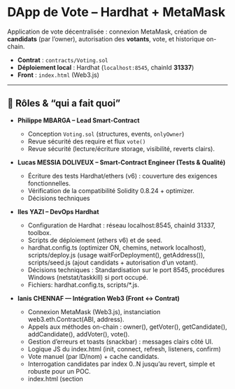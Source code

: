 # DApp de Vote – Hardhat + MetaMask

Application de vote décentralisée : connexion MetaMask, création de **candidats** (par l’owner), autorisation des **votants**, vote, et historique on-chain.

* **Contrat** : `contracts/Voting.sol`
* **Déploiement local** : Hardhat (`localhost:8545`, chainId **31337**)
* **Front** : `index.html` (Web3.js)

---

## 🔐 Rôles & “qui a fait quoi”


* **Philippe MBARGA – Lead Smart-Contract**
    * Conception `Voting.sol` (structures, events, `onlyOwner`)
    * Revue sécurité des require et flux `vote()`
    * Revue sécurité (lecture/écriture storage, visibilité, reverts clairs).
      
* **Lucas MESSIA DOLIVEUX  – Smart-Contract Engineer (Tests & Qualité)**
    * Écriture des tests Hardhat/ethers (v6) : couverture des exigences fonctionnelles.
    * Vérification de la compatibilité Solidity 0.8.24 + optimizer.
    * Décisions techniques

* **Iles YAZI – DevOps Hardhat**

   * Configuration de Hardhat : réseau localhost:8545, chainId 31337, toolbox.
   * Scripts de déploiement (ethers v6) et de seed.
   * hardhat.config.ts (optimizer ON, chemins, network localhost), scripts/deploy.js (usage waitForDeployment(), getAddress()), scripts/seed.js (ajout candidats + autorisation d’un votant).
   * Décisions techniques : Standardisation sur le port 8545, procédures Windows (netstat/taskkill) si port occupé.
   * Fichiers: hardhat.config.ts, scripts/*.js.
 
* **Ianis CHENNAF — Intégration Web3 (Front <-> Contrat)**

   * Connexion MetaMask (Web3.js), instanciation web3.eth.Contract(ABI, address).
   * Appels aux méthodes on-chain : owner(), getVoter(), getCandidate(), addCandidate(), addVoter(), vote().
   * Gestion d’erreurs et toasts (snackbar) : messages clairs côté UI.
   * Logique JS du index.html (init, connect, refresh, listeners, confirm)
   * Vote manuel (par ID/nom) + cache candidats.
   * Interrogation candidates par index 0..N jusqu’au revert, simple et robuste pour un POC.
   * index.html (section <script>), intégrations Web3.
 
* **Salman Ali MADEC — Front-End Lead (UI/UX)**

   * Architecture de l’interface : sections Portefeuille, Administration, Candidats/Vote, Statut, Historique.
   * Design système : variables CSS (--primary, --secondary, badges, boutons, responsive).
   * Maquettes (si fournies) + index.html stylé (cards, tabs, grille responsive).
   * Expérience “Administration visible uniquement pour l’owner”.
   * UI simple 1-fichier (HTML+CSS+JS) pour faciliter la revue.
   * index.html (structure/markup + styles).
 
* **Matéo OUDART — Événements & Historique On-chain**

   * Récupération des événements VoteCast via getPastEvents.
   * Récupération des timestamps de blocs pour afficher les dates lisibles.
   * Onglets Mon historique vs Tous les votes.
   * Liste historisée (200 derniers max), lien vers explorer (placeholder).
   * Cache léger + tri côté client par date.
   * JS historique dans index.html.
 
* **Arthur DEUMENI — QA / E2E / Recette**

Responsabilités

Rédaction d’un plan de test détaillé.

Scénarios d’erreurs : Invalid candidate, Non autorisé, double vote, contrat non trouvé.

Livrables clés

Feuille de test (Google Sheet/Markdown), tickets/bugs remontés et suivis.

Décisions techniques

Tests manuels multi-comptes MetaMask

Fichiers

 * **Grégoire LEROGNON — Documentation & Pilotage**

Responsabilités

Rédaction du README.md (installation, commandes, dépannage, rôles).

Conventions de commit.

Roadmap/Milestones, coordination du groupe (10 personnes).

Livrables clés

README.md, guide “Quickstart”, check-lists.

Décisions techniques

Trunk-based (ou Gitflow léger) + PRs systématiques.

Fichiers.


---

## 🎯 Fonctionnalités

* Connexion MetaMask (badges d’état réseau / contrat / compte)
* Panneau **Administration** (visible par `owner()` uniquement)

    * `addCandidate(name)`
    * `addVoter(address)`
* Liste des candidats + vote (boutons et **vote manuel** par ID/nom)
* Statut votant (autorisé / a voté / pour qui)
* Historique : événements `VoteCast` (mon historique / tous les votes)

---

## 🧱 Stack

* **Solidity 0.8.24**
* **Hardhat** (+ ethers v6, toolbox)
* **Web3.js** (front)
* **MetaMask** (réseau local `localhost:8545` – chainId 31337)

---

## 📂 Structure

```
contracts/
  Voting.sol
scripts/
  deploy.js        # déploie le contrat et affiche l’adresse
  seed.js          # (optionnel) crée des candidats + autorise un votant
index.html         # UI complète (MetaMask + Admin + Vote + Historique)
hardhat.config.ts  # config réseau (localhost:8545, chainId 31337)
```

---

## 🚀 Démarrage rapide

### 0) Prérequis

```bash
node -v  # >= 18 recommandé
npm i
```

### 1) Lancer la chaîne locale

```bash
npx hardhat node --port 8545
```

> Hardhat imprime une liste d’adresses **avec clés privées**.
> **Owner = 1er compte** (ex. `0xf39F...92266`).

### 2) Déployer le contrat

```bash
npx hardhat run scripts/deploy.js --network localhost
# => Voting contract deployed to: 0x5FbDB2315678afecb367f032d93F642f64180aa3  (exemple)
```

### 3) Configurer l’UI (adresse du contrat)

Dans `index.html`, remplace :

```js
const CONTRACT_ADDRESS = "0x5FbDB2315678afecb367f032d93F642f64180aa3"; // <-- ton adresse
```

### 4) (Optionnel) Seed (candidats + votant)

**scripts/seed.js** (déjà fourni) :

```bash
# édite scripts/seed.js et mets VOTER_ADDRESS = ton adresse MetaMask
npx hardhat run scripts/seed.js --network localhost
```

ou **console Hardhat** :

```bash
npx hardhat console --network localhost
const [owner] = await ethers.getSigners();
const V = await ethers.getContractAt("Voting","<ADRESSE_CONTRAT>", owner);
await (await V.addCandidate("Alice")).wait();
await (await V.addCandidate("Bob")).wait();
await (await V.addVoter("<ADRESSE_METAMASK_VOTANT>")).wait();
```

### 5) Ouvrir le front

* Ouvrez **`index.html`** dans votre navigateur (via un serveur statique type “Live Server” de VSCode ou double-clic).
* **MetaMask** → réseau **Localhost 8545** (chainId **31337**).
* Connectez-vous avec **l’owner** pour voir la carte **Administration**.
* Créez des candidats, **autorisez** l’adresse qui va voter, puis **votez**.

---

## 🛠️ Commandes utiles

```bash
# Lancer la chaîne locale
npx hardhat node --port 8545

# Déployer le contrat (localhost)
npx hardhat run scripts/deploy.js --network localhost

# Seed (candidats + votant)
npx hardhat run scripts/seed.js --network localhost

# Console interactive reliée au node
npx hardhat console --network localhost
```

---

## 🧩 MetaMask – réseau local

* Réseau : **Localhost 8545**
* **ChainId** : 31337 (Hardhat).

  > Si vous aviez 1337 auparavant, alignez **hardhat.config** et MetaMask.
* Si besoin, l’UI peut forcer l’ajout/switch via `wallet_addEthereumChain` / `wallet_switchEthereumChain`.

---

## 🩺 Dépannage (FAQ)

**“Non connecté / Réseau: Mainnet”**
→ Dans MetaMask, sélectionnez **Localhost 8545** (pas Ethereum Mainnet).

**“Contrat: introuvable”** dans l’UI
→ `CONTRACT_ADDRESS` n’est pas la bonne adresse **de déploiement**.
Redéployez et remettez l’adresse imprimée par `deploy.js`.

**“Non autorisé”**
→ Vous n’avez pas été ajouté via `addVoter(address)`.
Connectez-vous en **owner** (déployeur) → Admin → Autoriser votre adresse.

**`Error: reverted with reason string 'Invalid candidate'`**
→ Aucun candidat à cet ID. Créez des candidats (Admin) ou via `seed`.
Vérifiez `getCandidate(0)` en console.

**`address already in use 127.0.0.1:8545`**

* **Windows** :

  ```bat
  netstat -ano | findstr :8545
  taskkill /PID <PID> /F
  ```
* **macOS/Linux** :

  ```bash
  lsof -i :8545
  kill -9 <PID>
  ```

**Après redémarrage de `hardhat node`**
→ La chaîne est **reset** : **redeploy**, mettez à jour `CONTRACT_ADDRESS`, recréez candidats & votants (ou relancez `seed`).

---

## ✅ Conventions commit (exemples)

* `feat(dapp): UI admin + vote manuel + historique`
* `fix(contract): revert si candidateId invalide + tests`
* `chore(hardhat): seed script + switch network helper`
* `docs(readme): guide d’installation & rôles équipe`

---

## 📜 Licence

MIT — voir `LICENSE` (ou la licence de votre choix).

---

